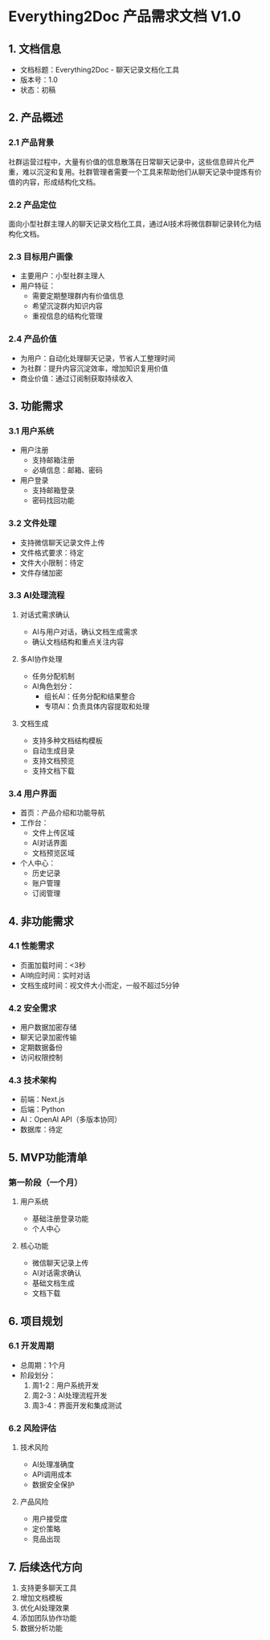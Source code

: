 # Everything2Doc 产品需求文档 V1.0

## 1. 文档信息
- 文档标题：Everything2Doc - 聊天记录文档化工具
- 版本号：1.0
- 状态：初稿

## 2. 产品概述

### 2.1 产品背景
社群运营过程中，大量有价值的信息散落在日常聊天记录中，这些信息碎片化严重，难以沉淀和复用。社群管理者需要一个工具来帮助他们从聊天记录中提炼有价值的内容，形成结构化文档。

### 2.2 产品定位
面向小型社群主理人的聊天记录文档化工具，通过AI技术将微信群聊记录转化为结构化文档。

### 2.3 目标用户画像
- 主要用户：小型社群主理人
- 用户特征：
  - 需要定期整理群内有价值信息
  - 希望沉淀群内知识内容
  - 重视信息的结构化管理

### 2.4 产品价值
- 为用户：自动化处理聊天记录，节省人工整理时间
- 为社群：提升内容沉淀效率，增加知识复用价值
- 商业价值：通过订阅制获取持续收入

## 3. 功能需求

### 3.1 用户系统
- 用户注册
  - 支持邮箱注册
  - 必填信息：邮箱、密码
- 用户登录
  - 支持邮箱登录
  - 密码找回功能

### 3.2 文件处理
- 支持微信聊天记录文件上传
- 文件格式要求：待定
- 文件大小限制：待定
- 文件存储加密

### 3.3 AI处理流程
1. 对话式需求确认
   - AI与用户对话，确认文档生成需求
   - 确认文档结构和重点关注内容

2. 多AI协作处理
   - 任务分配机制
   - AI角色划分：
     - 组长AI：任务分配和结果整合
     - 专项AI：负责具体内容提取和处理

3. 文档生成
   - 支持多种文档结构模板
   - 自动生成目录
   - 支持文档预览
   - 支持文档下载

### 3.4 用户界面
- 首页：产品介绍和功能导航
- 工作台：
  - 文件上传区域
  - AI对话界面
  - 文档预览区域
- 个人中心：
  - 历史记录
  - 账户管理
  - 订阅管理

## 4. 非功能需求

### 4.1 性能需求
- 页面加载时间：<3秒
- AI响应时间：实时对话
- 文档生成时间：视文件大小而定，一般不超过5分钟

### 4.2 安全需求
- 用户数据加密存储
- 聊天记录加密传输
- 定期数据备份
- 访问权限控制

### 4.3 技术架构
- 前端：Next.js
- 后端：Python
- AI：OpenAI API（多版本协同）
- 数据库：待定

## 5. MVP功能清单

### 第一阶段（一个月）
1. 用户系统
   - 基础注册登录功能
   - 个人中心

2. 核心功能
   - 微信聊天记录上传
   - AI对话需求确认
   - 基础文档生成
   - 文档下载

## 6. 项目规划

### 6.1 开发周期
- 总周期：1个月
- 阶段划分：
  1. 周1-2：用户系统开发
  2. 周2-3：AI处理流程开发
  3. 周3-4：界面开发和集成测试

### 6.2 风险评估
1. 技术风险
   - AI处理准确度
   - API调用成本
   - 数据安全保护

2. 产品风险
   - 用户接受度
   - 定价策略
   - 竞品出现

## 7. 后续迭代方向
1. 支持更多聊天工具
2. 增加文档模板
3. 优化AI处理效果
4. 添加团队协作功能
5. 数据分析功能

